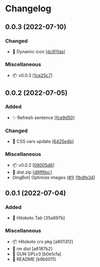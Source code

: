 # Changelog

<a name="0.0.3"></a>
## 0.0.3 (2022-07-10)

### Changed

- 🎨 Dynamic icon [[dc811da](https://github.com/echoeureka/hitokoto/commit/dc811daf7ecc338c8820969b29ee6bcdb378da6e)]

### Miscellaneous

- 📦 v0.0.3 [[1ce25c7](https://github.com/echoeureka/hitokoto/commit/1ce25c7a0b5a04074166beaec9cbcd5a45c51e2f)]


<a name="0.0.2"></a>
## 0.0.2 (2022-07-05)

### Added

- ✨ Refresh sentence [[fce9d50](https://github.com/echoeureka/hitokoto/commit/fce9d504450960b31487754ed2ffa80713da7e12)]

### Changed

- 💄 CSS vars update [[6425e4b](https://github.com/echoeureka/hitokoto/commit/6425e4b13e96bd349dc2d363153a44f3c3cb0fee)]

### Miscellaneous

- 📦 v0.0.2 [[08005d6](https://github.com/echoeureka/hitokoto/commit/08005d6c201dbfd05d26b372d90b611b529e44f0)]
- 🙈 dist.zip [[d9ff6bc](https://github.com/echoeureka/hitokoto/commit/d9ff6bc8e3feff73495334fbb85742d120539160)]
-  [ImgBot] Optimize images ([#1](https://github.com/echoeureka/hitokoto/issues/1)) [[fbdfe34](https://github.com/echoeureka/hitokoto/commit/fbdfe34699c5573b08984d978143a7d9ac560e2c)]


<a name="0.0.1"></a>
## 0.0.1 (2022-07-04)

### Added

- 🎉 Hitokoto Tab [35a697b]

### Miscellaneous

- 📦 Hitokoto crx pkg [a8013f2]
- 🙈 rm dist [a6187b2]
- 📄 GUN GPLv3 [b0e1cfa]
- 📝 README [b9b5011]


